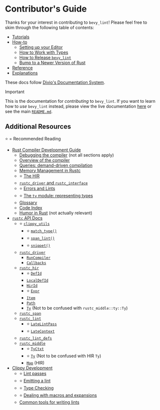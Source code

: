 # Contributor's Guide

Thanks for your interest in contributing to `bevy_lint`! Please feel free to skim through the following table of contents:

- [Tutorials](tutorials/)
- [How-to](how-to/)
    - [Setting up your Editor](how-to/editor.md)
    - [How to Work with Types](how-to/types.md)
    - [How to Release `bevy_lint`](how-to/release.md)
    - [Bump to a Newer Version of Rust](how-to/bump-rust.md)
- [Reference](reference/)
- [Explanations](explanations/)

These docs follow [Divio's Documentation System](https://docs.divio.com/documentation-system/).

> [!IMPORTANT]
>
> This is the documentation for _contributing_ to `bevy_lint`. If you want to learn how to _use_ `bevy_lint` instead, please view the live documentation [here](https://thebevyflock.github.io/bevy_cli/bevy_lint/) or see the main [`README.md`](../README.md).

## Additional Resources

⭐️ = Recommended Reading

- [Rust Compiler Development Guide](https://rustc-dev-guide.rust-lang.org/)
    - [Debugging the compiler](https://rustc-dev-guide.rust-lang.org/compiler-debugging.html) (not all sections apply)
    - [Overview of the compiler](https://rustc-dev-guide.rust-lang.org/overview.html)
    - [Queries: demand-driven compilation](https://rustc-dev-guide.rust-lang.org/query.html)
    - [Memory Management in Rustc](https://rustc-dev-guide.rust-lang.org/memory.html)
    - ⭐️ [The HIR](https://rustc-dev-guide.rust-lang.org/hir.html)
    - [`rustc_driver` and `rustc_interface`](https://rustc-dev-guide.rust-lang.org/rustc-driver/intro.html)
    - ⭐️ [Errors and Lints](https://rustc-dev-guide.rust-lang.org/rustc-driver/intro.html)
    - ⭐️ [The `ty` module: representing types](https://rustc-dev-guide.rust-lang.org/ty.html)
    - [Glossary](https://rustc-dev-guide.rust-lang.org/appendix/glossary.html)
    - [Code Index](https://rustc-dev-guide.rust-lang.org/appendix/code-index.html)
    - [Humor in Rust](https://rustc-dev-guide.rust-lang.org/appendix/humorust.html) (not actually relevant)
- [`rustc` API Docs](https://doc.rust-lang.org/nightly/nightly-rustc/)
    - ⭐️ [`clippy_utils`](https://doc.rust-lang.org/nightly/nightly-rustc/clippy_utils/index.html)
        - ⭐️ [`match_type()`](https://doc.rust-lang.org/nightly/nightly-rustc/clippy_utils/ty/fn.match_type.html)
        - ⭐️ [`span_lint()`](https://doc.rust-lang.org/nightly/nightly-rustc/clippy_utils/diagnostics/fn.span_lint.html)
        - ⭐️ [`snippet()`](https://doc.rust-lang.org/nightly/nightly-rustc/clippy_utils/source/fn.snippet.html)
    - [`rustc_driver`](https://doc.rust-lang.org/nightly/nightly-rustc/rustc_driver/index.html)
        - [`RunCompiler`](https://doc.rust-lang.org/nightly/nightly-rustc/rustc_driver/struct.RunCompiler.html)
        - [`Callbacks`](https://doc.rust-lang.org/nightly/nightly-rustc/rustc_driver/trait.Callbacks.html)
    - [`rustc_hir`](https://doc.rust-lang.org/nightly/nightly-rustc/rustc_hir/index.html)
        - ⭐️ [`DefId`](https://doc.rust-lang.org/nightly/nightly-rustc/rustc_hir/def_id/struct.DefId.html)
        - [`LocalDefId`](https://doc.rust-lang.org/nightly/nightly-rustc/rustc_hir/def_id/struct.LocalDefId.html)
        - [`HirId`](https://doc.rust-lang.org/nightly/nightly-rustc/rustc_hir/hir_id/struct.HirId.html)
        - ⭐️ [`Expr`](https://doc.rust-lang.org/nightly/nightly-rustc/rustc_hir/hir/struct.Expr.html)
        - [`Item`](https://doc.rust-lang.org/nightly/nightly-rustc/rustc_hir/hir/struct.Item.html)
        - [`Path`](https://doc.rust-lang.org/nightly/nightly-rustc/rustc_hir/hir/struct.Path.html)
        - [`Ty`](https://doc.rust-lang.org/nightly/nightly-rustc/rustc_hir/hir/struct.Ty.html) (Not to be confused with `rustc_middle::ty::Ty`)
    - [`rustc_span`](https://doc.rust-lang.org/nightly/nightly-rustc/rustc_span/index.html)
    - [`rustc_lint`](https://doc.rust-lang.org/nightly/nightly-rustc/rustc_lint/index.html)
        - ⭐️ [`LateLintPass`](https://doc.rust-lang.org/nightly/nightly-rustc/rustc_lint/trait.LateLintPass.html)
        - ⭐️ [`LateContext`](https://doc.rust-lang.org/nightly/nightly-rustc/rustc_lint/struct.LateContext.html)
    - [`rustc_lint_defs`](https://doc.rust-lang.org/nightly/nightly-rustc/rustc_lint_defs/index.html)
    - [`rustc_middle`](https://doc.rust-lang.org/nightly/nightly-rustc/rustc_middle/index.html)
        - ⭐️ [`TyCtxt`](https://doc.rust-lang.org/nightly/nightly-rustc/rustc_middle/ty/context/struct.TyCtxt.html)
        - ⭐️ [`Ty`](https://doc.rust-lang.org/nightly/nightly-rustc/rustc_middle/ty/struct.Ty.html) (Not to be confused with HIR `Ty`)
        - [`Map`](https://doc.rust-lang.org/nightly/nightly-rustc/rustc_middle/hir/map/struct.Map.html) (HIR)
- [Clippy Development](https://doc.rust-lang.org/stable/clippy/development/index.html)
    - ⭐️ [Lint passes](https://doc.rust-lang.org/stable/clippy/development/lint_passes.html)
    - ⭐️ [Emitting a lint](https://doc.rust-lang.org/stable/clippy/development/emitting_lints.html)
    - ⭐️ [Type Checking](https://doc.rust-lang.org/stable/clippy/development/type_checking.html)
    - ⭐️ [Dealing with macros and expansions](https://doc.rust-lang.org/stable/clippy/development/macro_expansions.html)
    - [Common tools for writing lints](https://doc.rust-lang.org/stable/clippy/development/common_tools_writing_lints.html)
